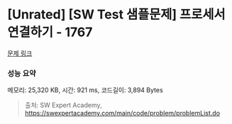 # [Unrated] [SW Test 샘플문제] 프로세서 연결하기 - 1767 

[문제 링크](https://swexpertacademy.com/main/code/problem/problemDetail.do?contestProbId=AV4suNtaXFEDFAUf) 

### 성능 요약

메모리: 25,320 KB, 시간: 921 ms, 코드길이: 3,894 Bytes



> 출처: SW Expert Academy, https://swexpertacademy.com/main/code/problem/problemList.do